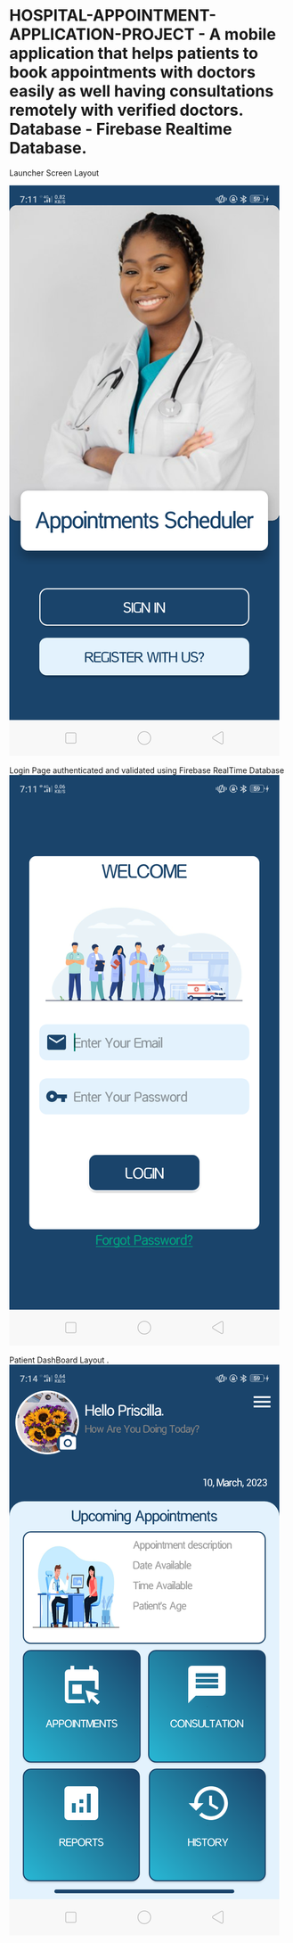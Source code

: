 # HOSPITAL-APPOINTMENT-APPLICATION-PROJECT - A mobile application that helps patients to book appointments with doctors easily as well having consultations remotely with verified doctors. Database - Firebase Realtime Database.
 
 Launcher Screen Layout
 
![Launcher Screen](https://github.com/Dalton-47/HOSPITAL-APPOINTMENT-APPLICATION-PROJECT/blob/master/image_one.png)


Login Page authenticated and validated using Firebase RealTime Database
![Login Page](https://github.com/Dalton-47/HOSPITAL-APPOINTMENT-APPLICATION-PROJECT/blob/master/image_two.png)


Patient DashBoard Layout
.
![Patient Dashboard](https://github.com/Dalton-47/HOSPITAL-APPOINTMENT-APPLICATION-PROJECT/blob/master/image_three.png)

